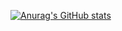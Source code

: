 [![Anurag's GitHub stats](https://github-readme-stats.vercel.app/api?username=YvGuo-YY&show_icons=true)](https://github.com/anuraghazra/github-readme-stats)
<!---
YvGuo-YY/YvGuo-YY is a ✨ special ✨ repository because its `README.md` (this file) appears on your GitHub profile.
You can click the Preview link to take a look at your changes.
--->

